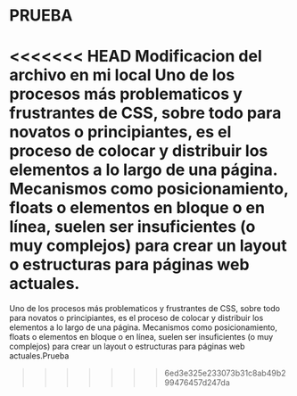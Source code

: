 # PRUEBA
<<<<<<< HEAD
Modificacion del archivo en mi local Uno de los procesos más problematicos y frustrantes de CSS, sobre todo para novatos o principiantes, es el proceso de colocar y distribuir los elementos a lo largo de una página. Mecanismos como posicionamiento, floats o elementos en bloque o en línea, suelen ser insuficientes (o muy complejos) para crear un layout o estructuras para páginas web actuales.
=======
Uno de los procesos más problematicos y frustrantes de CSS, sobre todo para novatos o principiantes, es el proceso de colocar y distribuir los elementos a lo largo de una página. Mecanismos como posicionamiento, floats o elementos en bloque o en línea, suelen ser insuficientes (o muy complejos) para crear un layout o estructuras para páginas web actuales.Prueba
>>>>>>> 6ed3e325e233073b31c8ab49b299476457d247da
